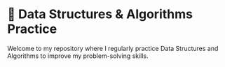 # 🧠 Data Structures & Algorithms Practice

Welcome to my repository where I regularly practice Data Structures and Algorithms to improve my problem-solving skills.


